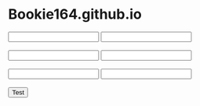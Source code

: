 # Bookie164.github.io
<script src="https://ajax.googleapis.com/ajax/libs/jquery/1.11.1/jquery.min.js"></script>
<input type="password" name="judge_password[]" class="judge_password"> 
<input type="password" name="judge_conPassword[]" class="judge_conPassword"> 
<br><br>
<input type="password" name="judge_password[]" class="judge_password"> 
<input type="password" name="judge_conPassword[]" class="judge_conPassword"> 
<br><br>
<input type="password" name="judge_password[]" class="judge_password"> 
<input type="password" name="judge_conPassword[]" class="judge_conPassword"> 
<br><br>
<input type="button" id="click" value="Test">
